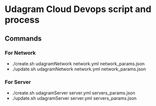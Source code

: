 # Udagram Cloud Devops script and process

## Commands

### For Network

- ./create.sh udagramNetwork network.yml network_params.json
- ./update.sh udagramNetwork network.yml network_params.json

### For Server

- ./create.sh udagramServer server.yml servers_params.json
- ./update.sh udagramServer server.yml servers_params.json
